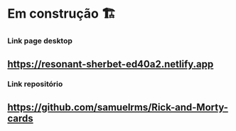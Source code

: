 # Em construção 🏗

### Link page desktop

## https://resonant-sherbet-ed40a2.netlify.app

### Link repositório

## https://github.com/samuelrms/Rick-and-Morty-cards
